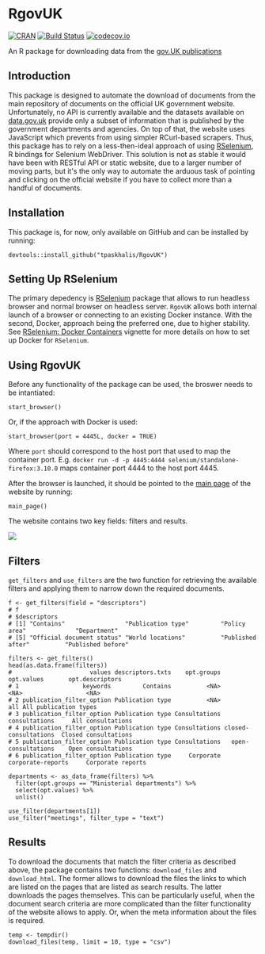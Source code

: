 # RgovUK

[![CRAN](https://www.r-pkg.org/badges/version/RgovUK)](https://cran.r-project.org/package=RgovUK)
[![Build Status](https://travis-ci.org/tpaskhalis/RgovUK.png?branch=master)](https://travis-ci.org/tpaskhalis/RgovUK)
[![codecov.io](https://codecov.io/github/tpaskhalis/RgovUK/coverage.svg?branch=master)](https://codecov.io/github/tpaskhalis/RgovUK?branch=master)

An R package for downloading data from the [gov.UK publications](https://www.gov.uk/government/publications)

## Introduction

This package is designed to automate the download of documents from the main
repository of documents on the official UK government website. Unfortunately, 
no API is currently available and the datasets available on [data.gov.uk](https://data.gov.uk)
provide only a subset of information
that is published by the government departments and agencies. On top of that, the
website uses JavaScript which prevents from using simpler RCurl-based scrapers.
Thus, this package has to rely on a less-then-ideal approach of using [RSelenium](https://github.com/ropensci/RSelenium),
R bindings for Selenium WebDriver. This solution is not as stable it would have 
been with RESTful API or static website, due to a larger number of moving parts,
but it's the only way to automate the arduous task of pointing and clicking
on the official website if you have to collect more than a handful of documents.

## Installation

This package is, for now, only available on GitHub and can be installed by running:

```
devtools::install_github("tpaskhalis/RgovUK")
```

## Setting Up RSelenium

The primary depedency is [RSelenium](https://github.com/ropensci/RSelenium)
package that allows to run headless browser and normal browser on headless server.
`RgovUK` allows both internal launch of a browser or connecting to an
existing Docker instance. With the second, Docker, approach being the preferred
one, due to higher stability. See [RSelenium: Docker Containers](http://rpubs.com/johndharrison/RSelenium-Docker)
vignette for more details on how to set up Docker for `RSelenium`.

## Using RgovUK

Before any functionality of the package can be used, the broswer needs to be
intantiated:

```
start_browser()
```

Or, if the approach with Docker is used:

```
start_browser(port = 4445L, docker = TRUE)
```

Where `port` should correspond to the host port that used to map the container port. E.g. `docker run -d -p 4445:4444 selenium/standalone-firefox:3.10.0` maps container port 4444 to the host port 4445.

After the browser is launched, it should be pointed to the [main page](https://www.gov.uk/government/publications) of the
website by running:

```
main_page()
```

The website contains two key fields: filters and results.

![](http://i.imgur.com/95Dls1z.png)

## Filters

`get_filters` and `use_filters` are the two function for retrieving the available
filters and applying them to narrow down the required documents.

```
f <- get_filters(field = "descriptors")
# f
# $descriptors
# [1] "Contains"                 "Publication type"         "Policy area"              "Department"   
# [5] "Official document status" "World locations"          "Published after"          "Published before"
```

```
filters <- get_filters()
head(as.data.frame(filters))
#                      values descriptors.txts    opt.groups           opt.values       opt.descriptors
# 1                  keywords         Contains          <NA>                 <NA>                  <NA>
# 2 publication_filter_option Publication type          <NA>                  all All publication types
# 3 publication_filter_option Publication type Consultations        consultations     All consultations
# 4 publication_filter_option Publication type Consultations closed-consultations  Closed consultations
# 5 publication_filter_option Publication type Consultations   open-consultations    Open consultations
# 6 publication_filter_option Publication type     Corporate    corporate-reports     Corporate reports
```

```
departments <- as_data_frame(filters) %>%
  filter(opt.groups == "Ministerial departments") %>%
  select(opt.values) %>%
  unlist()
```

```
use_filter(departments[1])
use_filter("meetings", filter_type = "text")
```

## Results

To download the documents that match the filter criteria as described above,
the package contains two functions: `download_files` and `download_html`.
The former allows to download the files the links to which are listed on the
pages that are listed as search results. The latter downloads the pages themselves.
This can be particularly useful, when the document search criteria are more 
complicated than the filter functionality of the website allows to apply.
Or, when the meta information about the files is required.

```
temp <- tempdir()
download_files(temp, limit = 10, type = "csv")
```
